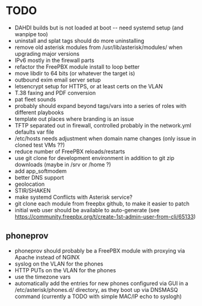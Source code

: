 # TODO

* DAHDI builds but is not loaded at boot -- need systemd setup (and wanpipe too)
* uninstall and splat tags should do more uninstalling
* remove old asterisk modules from /usr/lib/asterisk/modules/ when upgrading major versions
* IPv6 mostly in the firewall parts
* refactor the FreePBX module install to loop better
* move libdir to 64 bits (or whatever the target is)
* outbound exim email server setup
* letsencrypt setup for HTTPS, or at least certs on the VLAN
* T.38 faxing and PDF conversion
* pat fleet sounds
* probably should expand beyond tags/vars into a series of roles with different playbooks
* template out places where branding is an issue
* TFTP separated out in firewall, controlled probably in the network.yml defaults var file
* /etc/hosts needs adjustment when domain name changes (only issue in cloned test VMs ??)
* reduce number of FreePBX reloads/restarts
* use git clone for development environment in addition to git zip downloads (maybe in /srv or /home ?)
* add app_softmodem
* better DNS support
* geolocation
* STIR/SHAKEN
* make systemd Conflicts with Asterisk service?
* git clone each module from freepbx github, to make it easier to patch
* initial web user should be available to auto-generate (see https://community.freepbx.org/t/create-1st-admin-user-from-cli/65133)

## phoneprov
* phoneprov should probably be a FreePBX module with proxying via Apache instead of NGINX
* syslog on the VLAN for the phones
* HTTP PUTs on the VLAN for the phones
* use the timezone vars
* automatically add the entries for new phones configured via GUI in a /etc/asterisk/phones.d/ directory,
  as they boot up via DNSMASQ command (currently a TODO with simple MAC/IP echo to syslogh)
